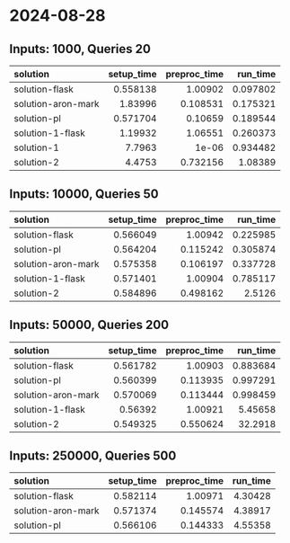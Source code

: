 # 2024-08-28

## Inputs: 1000, Queries 20

| solution           |   setup_time |   preproc_time |   run_time |
|:-------------------|-------------:|---------------:|-----------:|
| solution-flask     |     0.558138 |       1.00902  |   0.097802 |
| solution-aron-mark |     1.83996  |       0.108531 |   0.175321 |
| solution-pl        |     0.571704 |       0.10659  |   0.189544 |
| solution-1-flask   |     1.19932  |       1.06551  |   0.260373 |
| solution-1         |     7.7963   |       1e-06    |   0.934482 |
| solution-2         |     4.4753   |       0.732156 |   1.08389  |

## Inputs: 10000, Queries 50

| solution           |   setup_time |   preproc_time |   run_time |
|:-------------------|-------------:|---------------:|-----------:|
| solution-flask     |     0.566049 |       1.00942  |   0.225985 |
| solution-pl        |     0.564204 |       0.115242 |   0.305874 |
| solution-aron-mark |     0.575358 |       0.106197 |   0.337728 |
| solution-1-flask   |     0.571401 |       1.00904  |   0.785117 |
| solution-2         |     0.584896 |       0.498162 |   2.5126   |

## Inputs: 50000, Queries 200

| solution           |   setup_time |   preproc_time |   run_time |
|:-------------------|-------------:|---------------:|-----------:|
| solution-flask     |     0.561782 |       1.00903  |   0.883684 |
| solution-pl        |     0.560399 |       0.113935 |   0.997291 |
| solution-aron-mark |     0.570069 |       0.113444 |   0.998459 |
| solution-1-flask   |     0.56392  |       1.00921  |   5.45658  |
| solution-2         |     0.549325 |       0.550624 |  32.2918   |

## Inputs: 250000, Queries 500

| solution           |   setup_time |   preproc_time |   run_time |
|:-------------------|-------------:|---------------:|-----------:|
| solution-flask     |     0.582114 |       1.00971  |    4.30428 |
| solution-aron-mark |     0.571374 |       0.145574 |    4.38917 |
| solution-pl        |     0.566106 |       0.144333 |    4.55358 |